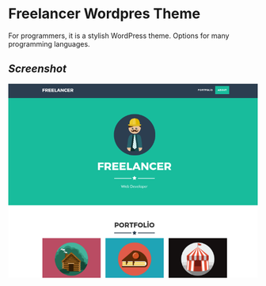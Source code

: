 # Freelancer Wordpres Theme

For programmers, it is a stylish WordPress theme. Options for many programming languages.


***Screenshot***
-------------

![enter image description here](https://github.com/sametumur/freelancer/blob/master/screenshot.png?raw=true)
